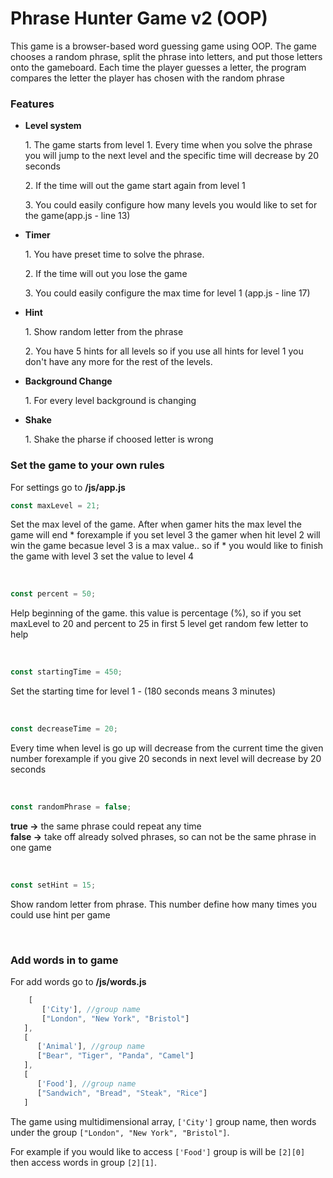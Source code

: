 # Phrase Hunter Game v2 (OOP)

<p>This game is a browser-based word guessing game using OOP. The game chooses a random phrase, split the phrase into letters, and put those letters onto the gameboard. Each time the player guesses a letter, the program compares the letter the player has chosen with the random phrase</p>

<h3>Features</h3>
<ul>
    <li><b>Level system</b>
    <p>1. The game starts from level 1. Every time when you solve the phrase you will jump to the next level and the specific time will decrease by 20 seconds</p>
    <p>2. If the time will out the game start again from level 1</p>
    <p>3. You could easily configure how many levels you would like to set for the game(app.js - line 13)</p>
    </li>
    <li><b>Timer</b>
    <p>1. You have preset time to solve the phrase.</p>
    <p>2. If the time will out you lose the game</p>
    <p>3. You could easily configure the max time for level 1 (app.js - line 17)</p>
    </li>
    <li><b>Hint</b>
    <p>1. Show random letter from the phrase</p>
    <p>2. You have 5 hints for all levels so if you use all hints for level 1 you don't have any more for the rest of the levels.</p>
    </li>
    <li><b>Background Change</b>
    <p>1. For every level background is changing</p>
    </li>
     <li><b>Shake</b>
    <p>1. Shake the pharse if choosed letter is wrong</p>
    </li>
</ul>

<h3>Set the game to your own rules</h3>
<p>For settings go to <b>/js/app.js</b></p>  

```javascript
const maxLevel = 21;    
```

<p>Set the max level of the game. After when gamer hits the max level the game will end
                        * forexample if you set level 3 the gamer when hit level 2 will win the game becasue level 3 is a max value.. so if 
                        * you would like to finish the game with level 3 set the value to level 4</p>
<br>

```javascript
const percent = 50; 
```

<p>Help beginning of the game. this value is percentage (%), so if you set maxLevel to 20 and percent to 25 in first 5 level get  random few letter  to help </p>
       
<br>

```javascript
const startingTime = 450;  
```
<p>Set the starting time for level 1 - (180 seconds means 3 minutes)</p>
<br>


```javascript
const decreaseTime = 20;   
```

<p>Every time when level is go up will decrease from the current time the given number 
                            forexample if you give 20 seconds in next level will decrease by 20 seconds</p>

<br>

```javascript
const randomPhrase = false;
```

<p><b>true -></b> the same phrase could repeat any time <br>
                              <b>false -></b> take off already solved phrases, so can not be the same phrase in one game</p>

                             
<br>

```javascript
const setHint = 15;
```

<p>Show random letter from phrase. This number define how many times you could use hint per game</p>    
<br>

<h3>Add words in to game</h3>
<p>For add words go to <b>/js/words.js</b></p>


```javascript
    [
       ['City'], //group name
       ["London", "New York", "Bristol"]
   ],
   [
      ['Animal'], //group name
      ["Bear", "Tiger", "Panda", "Camel"]
   ],
   [
      ['Food'], //group name
      ["Sandwich", "Bread", "Steak", "Rice"]
   ]
```

The game using multidimensional array, `['City']` group name, then words under the group `["London", "New York", "Bristol"]`.

For example if you would like to access `['Food']` group is will be `[2][0]` then access words in group `[2][1]`.